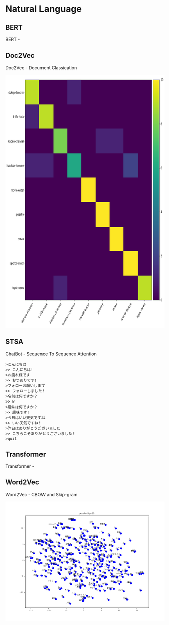# Natural Language

## BERT

BERT - 

## Doc2Vec

Doc2Vec - Document Classication

<p align="center">
  <img src="Doc2Vec/confusion_matrix.png" height="800" width="800">
</p>

## STSA

ChatBot - Sequence To Sequence Attention

```
>こんにちは
>> こんにちは!
>お疲れ様です
>> おつありです!
>フォローお願いします
>> フォローしました!
>名前は何ですか？
>> w
>趣味は何ですか？
>> 趣味です!
>今日はいい天気ですね
>> いい天気ですね!
>昨日はありがとうございました
>> こちらこそありがとうございました!
>quit
```

## Transformer

Transformer - 

## Word2Vec

Word2Vec - CBOW and Skip-gram

<p align="center">
  <img src="Word2Vec/word_embedding.png">
</P>
